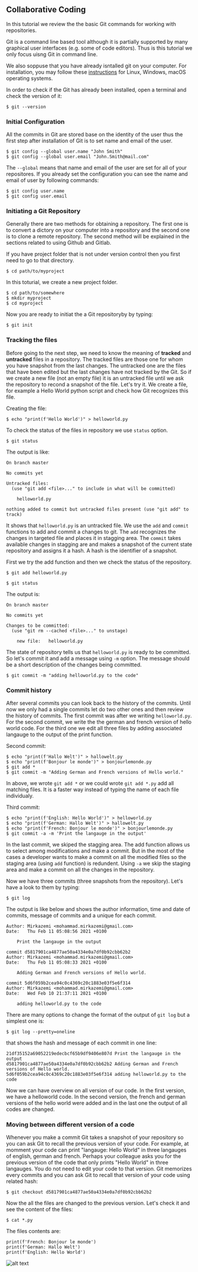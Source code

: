 ## Collaborative Coding

In this tutorial we review the the basic Git commands for working with repositories.

Git is a command line based tool although it is partially supported by many graphical user interfaces (e.g. some of code editors).  Thus is this tutorial we only focus uisng Git in command line.

We also soppuse that you have already isntalled git on your computer. For installation, you may follow these [instructions](https://git-scm.com/book/en/v2/Getting-Started-Installing-Git) for Linux, Windows, macOS operating systems.

In order to check if the Git has already been installed, open a terminal and check the version of it:
```console
$ git --version
```

### Initial Configuration
All the commits in Git are stored base on the identity of the user thus the first step after installation of Git is to set name and email of the user.
```console
$ git config --global user.name "John Smith"
$ git config --global user.email "John.Smith@mail.com"
```
The ```--global``` means that name and email of the user are set for all of your repositores.  If you already set the configuration you can see the name and email of user by following commands:

```console
$ git config user.name
$ git config user.email
```

### Initiating a Git Repository 
Generally there are two methods for obtaining a repository. The first one is to convert a dictory on your computer into a repository and the second one is to clone a remote repository. The second method will be explained in the sections related to using Github and Gitlab.

If you have project folder that is not under version control then you first need to go to that directory.
```console
$ cd path/to/myproject
```
In this toturial, we create a new project folder. 
```console
$ cd path/to/somewhere
$ mkdir myproject
$ cd myproject
```
Now you are ready to initiat the a Git repositoryby by typing:
```console
$ git init
```
### Tracking the files
Before going to the next step, we need to know the meaning of **tracked** and **untracked** files in a repository. The tracked files are those one for whom you have snapshot from the last changes. The untracked one are the files that have been edited but the last changes have not tracked by the Git. So if we create a new file (not an empty file) it is an untracked file until we ask the repository to recond a snapshot of the file. Let's try it. We create a file, for example a Hello World python script and check how Git recognizes this file.

Creating the file:
```console
$ echo "print(f'Hello World')" > helloworld.py
```
To check the status of the files in repository we use ```status``` option.
```console
$ git status
```
The output is like:
```
On branch master

No commits yet

Untracked files:
  (use "git add <file>..." to include in what will be committed)

	helloworld.py

nothing added to commit but untracked files present (use "git add" to track)
```
It shows that ```helloworld.py``` is an untracked file.  We use the ```add``` and ```commit``` functions to add and commit a changes to git.
The ```add``` recognizes the changes in targeted file and places it in stagging area. The ```commit``` takes available changes in stagging are and makes a snapshot of the current state repository and assigns it a hash. A hash is the identifier of a snapshot.

First we try the add function and then we check the status of the repository.
```console
$ git add helloworld.py
```
```console
$ git status
```
The output is:
```
On branch master

No commits yet

Changes to be committed:
  (use "git rm --cached <file>..." to unstage)
  
	new file:   helloworld.py
```
The state of repository tells us that ```helloworld.py``` is ready to be committed. So let's commit it and add a message using ```-m``` option. The message should be a short description of the changes being committed.
```console
$ git commit -m "adding helloworld.py to the code"
```
### Commit history
After several commits you can look back to the history of the commits. Until now we only had a single commits let do two other ones and then review the history of commits. The first commit was after we writing ```helloworld.py```. For the second commit, we write the the german and french version of hello world code. For the third one we edit all three files by adding associated langauge to the output of the print function.

Second commit:
```console
$ echo "print(f'Hallo Welt')" > hallowelt.py
$ echo "print(f'Bonjour le monde')" > bonjourlemonde.py
$ git add *
$ git commit -m "Adding German and French versions of Hello world."
```
In above, we wrote ```git add *``` or we could wrote ```git add *.py``` add all matching files. It is a faster way instead of typing the name of each file individualy.

Third commit:
```console
$ echo "print(f'English: Hello World')" > helloworld.py
$ echo "print(f'German: Hallo Welt')" > hallowelt.py
$ echo "print(f'French: Bonjour le monde')" > bonjourlemonde.py
$ git commit -a -m 'Print the langauge in the output'
```
In the last commit, we skiped the stagging area. The add function allows us to select among modifications and make a commit. But in the most of the cases a developer wants to make a commit on all the modified files so the staging area (using ```add``` function) is redundent. Using ```-a``` we skip the staging area and make a commit on all the changes in the repository. 

Now we have three commits (three snapshots from the repository). Let's have a look to them by typing:

```console
$ git log
```
The output is like below and shows the author information, time and date of commits, message of commits and a unique for each commit. 
```
Author: Mirkazemi <mohammad.mirkazemi@gmail.com>
Date:   Thu Feb 11 05:08:56 2021 +0100

    Print the langauge in the output

commit d5817901ca4877ae50a4334e0a7df0b92cbb62b2
Author: Mirkazemi <mohammad.mirkazemi@gmail.com>
Date:   Thu Feb 11 05:08:33 2021 +0100

    Adding German and French versions of Hello world.

commit 5d6f059b2cea94c0c4369c20c1883e03f5e6f314
Author: Mirkazemi <mohammad.mirkazemi@gmail.com>
Date:   Wed Feb 10 21:37:11 2021 +0100

    adding helloworld.py to the code
```
There are many options to change the format of the output of ```git log``` but a simplest one is:
```console
$ git log --pretty=oneline
```
that shows the hash and message of each commit in one line:
```
21df35152a69052219edecbcf65b9df9406e807d Print the langauge in the output
d5817901ca4877ae50a4334e0a7df0b92cbb62b2 Adding German and French versions of Hello world.
5d6f059b2cea94c0c4369c20c1883e03f5e6f314 adding helloworld.py to the code
```
Now we can have overview on all version of our code. In the first version, we have a helloworld code. In the second version, the french and german versions of the hello world were added and in the last one the output of all codes are changed. 

### Moving between different version of a code
Whenever you make a commit Git takes a snapshot of your repository so you can ask Git to recall the previous version of your code. For example, at momment your code can print "langauge: Hello World" in three langauges of english, german and french. Perhaps your colleague asks you for the previous version of the code that only prints "Hello World" in three langauges. You do not need to edit your code to that version. Git memorizes every commits and you can ask Git to recall that version of your code using related hash:

```console
$ git checkout d5817901ca4877ae50a4334e0a7df0b92cbb62b2
```
Now the all the files are changed to the previous version. Let's check it and see the content of the files:
```console
$ cat *.py
```

The files contents are:
```
print(f'French: Bonjour le monde')
print(f'German: Hallo Welt')
print(f'English: Hello World')
```

![alt text](https://github.com/Mirkazemi/CollaborativeCoding/images/git-branches.png)
